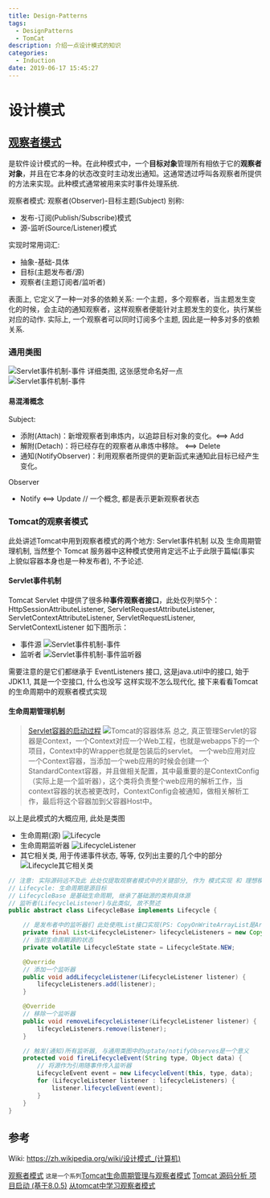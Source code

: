 ```yaml
---
title: Design-Patterns
tags:
  - DesignPatterns
  - TomCat
description: 介绍一点设计模式的知识
categories:
  - Induction
date: 2019-06-17 15:45:27
---
```



# 设计模式

## [观察者模式](https://zh.wikipedia.org/wiki/观察者模式)
是软件设计模式的一种。在此种模式中，一个**目标对象**管理所有相依于它的**观察者对象**，并且在它本身的状态改变时主动发出通知。这通常透过呼叫各观察者所提供的方法来实现。此种模式通常被用来实时事件处理系统.

观察者模式: 观察者(Observer)-目标主题(Subject)
别称: 
  - 发布-订阅(Publish/Subscribe)模式
  - 源-监听(Source/Listener)模式

实现时常用词汇:
  - 抽象-基础-具体
  - 目标(主题发布者/源)
  - 观察者(主题订阅者/监听者)

表面上, 它定义了一种一对多的依赖关系: 一个主题，多个观察者，当主题发生变化的时候，会主动的通知观察者，这样观察者便能针对主题发生的变化，执行某些对应的动作.
实际上, 一个观察者可以同时订阅多个主题, 因此是一种多对多的依赖关系.

### 通用类图
![Servlet事件机制-事件](/assets/img/sharding/design-pattern/Observer-pattern-class-diagram.png)
详细类图, 这张感觉命名好一点
![Servlet事件机制-事件](/assets/img/sharding/design-pattern/Observer-pattern-class-diagram-info.png)

#### 易混淆概念
Subject:
- 添附(Attach)：新增观察者到串炼内，以追踪目标对象的变化。<==> Add
- 解附(Detach)：将已经存在的观察者从串炼中移除。         <==> Delete
- 通知(NotifyObserver)：利用观察者所提供的更新函式来通知此目标已经产生变化。

Observer
- Notify <==> Update // 一个概念, 都是表示更新观察者状态


### Tomcat的观察者模式
此处讲述Tomcat中用到观察者模式的两个地方: Servlet事件机制 以及 生命周期管理机制, 当然整个 Tomcat 服务器中这种模式使用肯定远不止于此限于篇幅(事实上貌似容器本身也是一种发布者), 不予论述.

#### Servlet事件机制
Tomcat Servlet 中提供了很多种**事件观察者接口**，此处仅列举5个：
HttpSessionAttributeListener, ServletRequestAttributeListener, ServletContextAttributeListener, ServletRequestListener, ServletContextListener
如下图所示：
- 事件源
 ![Servlet事件机制-事件](/assets/img/sharding/tomcat/EventPublisher.png)
- 监听者
 ![Servlet事件机制-事件监听器](/assets/img/sharding/tomcat/EventListeners.png)

需要注意的是它们都继承于 EventListeners 接口, 这是java.util中的接口, 始于JDK1.1, 其是一个空接口, 什么也没写
这样实现不怎么现代化, 接下来看看Tomcat的生命周期中的观察者模式实现

#### 生命周期管理机制

> [Servlet容器的启动过程](https://www.jianshu.com/p/4e4eac05815f)
 ![Tomcat的容器体系](/assets/img/sharding/tomcat/Tomcat的容器体系.png)
 总之, 真正管理Servlet的容器是Context，一个Context对应一个Web工程，也就是webapps下的一个项目，Context中的Wrapper也就是包装后的servlet。
 一个web应用对应一个Context容器，当添加一个web应用的时候会创建一个StandardContext容器，并且做相关配置，其中最重要的是ContextConfig（实际上是一个监听器），这个类将负责整个web应用的解析工作，当 context容器的状态被更改时，ContextConfig会被通知，做相关解析工作，最后将这个容器加到父容器Host中。

以上是此模式的大概应用, 此处是类图
- 生命周期(源)
 ![Lifecycle](/assets/img/sharding/tomcat/Lifecycle.png)
- 生命周期监听器
 ![LifecycleListener](/assets/img/sharding/tomcat/LifecycleListener.png)
- 其它相关类, 用于传递事件状态, 等等, 仅列出主要的几个中的部分
 ![Lifecycle其它相关类](/assets/img/sharding/tomcat/Lifecycle其它相关类.png)



```java
// 注意: 实际源码远不及此 此处仅提取观察者模式中的关键部分, 作为 模式实现 和 理想模式 之间的对比
// Lifecycle: 生命周期是源目标
// LifecycleBase 是基础生命周期, 继承了基础源的类称具体源
// 监听者(LifecycleListener)与此类似, 故不赘述
public abstract class LifecycleBase implements Lifecycle {

    // 是发布者中的监听器们 此处使用List接口实现(PS: CopyOnWriteArrayList是ArrayList的线程安全变体)
    private final List<LifecycleListener> lifecycleListeners = new CopyOnWriteArrayList<>();
    // 当前生命周期源的状态
    private volatile LifecycleState state = LifecycleState.NEW;

    @Override
    // 添加一个监听器
    public void addLifecycleListener(LifecycleListener listener) {
        lifecycleListeners.add(listener);
    }

    @Override
    // 移除一个监听器
    public void removeLifecycleListener(LifecycleListener listener) {
        lifecycleListeners.remove(listener);
    }

    // 触发(通知)所有监听器, 与通用类图中的uptate/notifyObserves是一个意义
    protected void fireLifecycleEvent(String type, Object data) {
        // 将源作为引用随事件传入监听器
        LifecycleEvent event = new LifecycleEvent(this, type, data);
        for (LifecycleListener listener : lifecycleListeners) {
            listener.lifecycleEvent(event);
        }
    }
}
```

## 参考
Wiki: https://zh.wikipedia.org/wiki/设计模式_(计算机)

[观察者模式](https://www.cnblogs.com/luohanguo/p/7825656.html)
`这是一个系列`[Tomcat生命周期管理与观察者模式](https://www.jianshu.com/p/0092ee6e57ca)
[Tomcat 源码分析 项目启动 (基于8.0.5)](https://www.jianshu.com/p/f987141887bb)
[ 从tomcat中学习观察者模式 ](https://my.oschina.net/u/227422/blog/66213)

